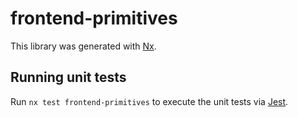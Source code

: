# frontend-primitives

This library was generated with [Nx](https://nx.dev).

## Running unit tests

Run `nx test frontend-primitives` to execute the unit tests via [Jest](https://jestjs.io).
